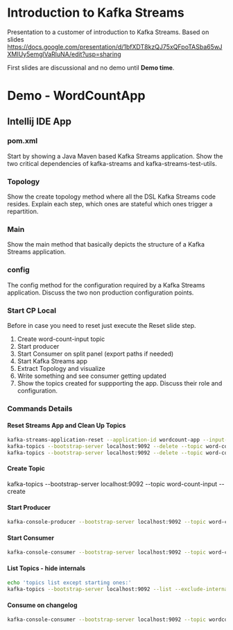 # Introduction to Kafka Streams
Presentation to a customer of introduction to Kafka Streams.
Based on slides https://docs.google.com/presentation/d/1bfXDT8kzQJ75xQFpoTASba65wJXMIUy5emglVaRluNA/edit?usp=sharing

First slides are discussional and no demo until **Demo time**.

# Demo - WordCountApp

## Intellij IDE App

### pom.xml
Start by showing a Java Maven based Kafka Streams application. Show the two critical dependencies of kafka-streams and kafka-streams-test-utils. 

### Topology
Show the create topology method where all the DSL Kafka Streams code resides. Explain each step, which ones are stateful which ones trigger a repartition.

### Main
Show the main method that basically depicts the structure of a Kafka Streams application.

### config
The config method for the configuration required by a Kafka Streams application. Discuss the two non production configuration points.

### Start CP Local
Before in case you need to reset just execute the Reset slide step. 

1. Create word-count-input topic
2. Start producer
3. Start Consumer on split panel (export paths if needed)
4. Start Kafka Streams app
5. Extract Topology and visualize
6. Write something and see consumer getting updated
7. Show the topics created for suppporting the app. Discuss their role and configuration.


### Commands Details

#### Reset Streams App and Clean Up Topics

```bash
kafka-streams-application-reset --application-id wordcount-app --input-topics word-count-input
kafka-topics --bootstrap-server localhost:9092 --delete --topic word-count-input
kafka-topics --bootstrap-server localhost:9092 --delete --topic word-count-output
```
#### Create Topic

kafka-topics --bootstrap-server localhost:9092 --topic word-count-input --create

#### Start Producer

```bash
kafka-console-producer --bootstrap-server localhost:9092 --topic word-count-input
```

#### Start Consumer

```bash
kafka-console-consumer --bootstrap-server localhost:9092 --topic word-count-output --from-beginning --property print.key=true --property key.separator=- --property key.deserializer=org.apache.kafka.common.serialization.StringDeserializer --property value.deserializer=org.apache.kafka.common.serialization.LongDeserializer
```

#### List Topics - hide internals

```bash
echo 'topics list except starting ones:'
kafka-topics --bootstrap-server localhost:9092 --list --exclude-internal | sed /'^\_.*'/d | sed /'^connect-.*'/d | sed /'default_ksql_processing_log'/d
```

#### Consume on changelog

```bash
kafka-console-consumer --bootstrap-server localhost:9092 --topic wordcount-app-Counts-changelog --from-beginning --property print.key=true --property key.separator=- --property key.deserializer=org.apache.kafka.common.serialization.StringDeserializer --property value.deserializer=org.apache.kafka.common.serialization.LongDeserializer
```